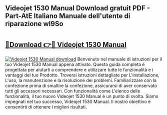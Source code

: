 ## Videojet 1530 Manual Download gratuit PDF - Part-AtE Italiano Manuale dell'utente di riparazione wI9So

# <h2><a href="http://dfg1zh.blite.top/?on=Videojet+1530+Manual">🔗Download 👉🔴 Videojet 1530 Manual</a></h2>

[![Videojet 1530 Manual download](https://i.imgur.com/lujVjoI.png)](http://dfg1zh.blite.top/?on=Videojet+1530+Manual)
Benvenuto nel manuale di istruzioni per il tuo Videojet 1530 Manual appena attivato. Questa guida completa è progettata per aiutarti a comprendere e utilizzare tutte le funzionalità e i vantaggi del tuo Prodotto. Troverai istruzioni dettagliate per L'installazione, L'uso, la manutenzione e la risoluzione dei problemi. Familiarizzare con la confezione prima di smaltire la confezione, assicurarsi di aver conservato tutti gli accessori necessari. Con funzionalità come L'elenco delle funzionalità, il tuo nuovo Videojet 1530 Manual è un punto di svolta. Siamo impegnati nel tuo successo, Videojet 1530 Manual. Il nostro obiettivo è consentirti di ottenere i migliori risultati.
